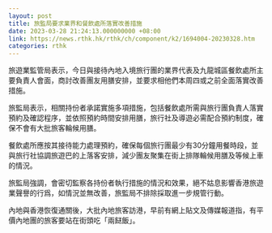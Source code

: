 ```yaml
---
layout: post
title: 旅監局要求業界和餐飲處所落實改善措施
date: 2023-03-28 21:24:13.000000000 +08:00
link: https://news.rthk.hk/rthk/ch/component/k2/1694004-20230328.htm
categories: rthk
---
```


旅遊業監管局表示，今日與接待內地入境旅行團的業界代表及九龍城區餐飲處所主要負責人會面，商討改善團友用膳安排，並要求相他們本周四或之前全面落實改善措施。

旅監局表示，相關持份者承諾實施多項措施，包括餐飲處所需與旅行團負責人落實預約及確認程序，並依照預約時間安排用膳，旅行社及導遊必需配合預約制度，確保不會有大批旅客輪候用膳。

餐飲處所應按其接待能力處理預約，確保每個旅行團最少有30分鐘用餐時段，並與旅行社協調旅遊巴的上落客安排，減少團友聚集在街上排隊輪候用膳及等候上車的情況。

旅監局強調，會密切監察各持份者執行措施的情況和效果，絕不姑息影響香港旅遊業聲譽的行爲，如情況並無改善，旅監局不排除採取進一步規管行動。

內地與香港恢復通關後，大批內地旅客訪港，早前有網上貼文及傳媒報道指，有平價內地團的旅客要站在街頭吃「兩餸飯」。

